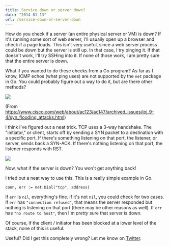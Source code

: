 ```yaml
---
title: Service down or server down?
date: "2014-01-13"
url: /service-down-or-server-down
---
```



How do you check if a server (an entire physical server or VM) is down? If it's running some sort of web server, I'll usually open up a browser and check if a page loads. This isn't very useful, since a web server process could be down but the server is still up. In that case, I try pinging it. If that doesn't work, I'll try SSHing into it. If none of those work, I am pretty sure that the entire server is down.

What if you wanted to do these checks from a Go program? As far as I know, ICMP echos (what ping uses) are not supported by the `net` package in Go. You could probably figure out a way to do it, but are there other methods?

![](https://31.media.tumblr.com/19cc34ca920a237601b6883d0593bbb5/tumblr_inline_mzdf7oJtBp1rs73cz.jpg)

(From https://www.cisco.com/web/about/ac123/ac147/archived_issues/ipj_9-4/syn_flooding_attacks.html)

I think I've figured out a neat trick. TCP uses a 3-way handshake. The "initiator," or client, starts off by sending a SYN packet to a destination with a specific port. If there's something listening on that port, the listener, or server, sends back a SYN-ACK. If there's nothing listening on that port, the listener responds with RST.

![](https://31.media.tumblr.com/df763c48a63863a92a4fea453dfc7295/tumblr_inline_mzdfmiygD51rs73cz.png)

Now, what if the server is down? You won't get anything back!

I tried out a neat way to use this. This is a really simple example in Go.

    conn, err := net.Dial("tcp", address)

If `err` is `nil`, everything's fine. If it's not `nil`, you could check for two cases. If `err` has `"connection refused"`, that means the server responded but nothing is listening on that port (there may be other reasons as well). If `err` has `"no route to host"`, then I'm *pretty* sure that server is down.

Of course, if the client / initiator has been blocked at a lower level of the stack, none of this is useful.

Useful? Did I get this completely wrong? Let me know on [Twitter](https://twitter.com/preetamjinka).

